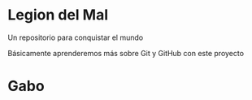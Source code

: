 # Legion del Mal
Un repositorio para conquistar el mundo

Básicamente aprenderemos más sobre Git y GitHub con este proyecto

# Gabo
